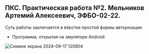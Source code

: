 ## ПКС. Практическая работа №2. Мельников Артемий Алексеевич, ЭФБО-02-22.
Суть работы заключается в вёрстке простой формы авторизации

* Программа, открытая на эмуляторе Android:

![Снимок экрана 2024-09-17 120804](https://github.com/user-attachments/assets/c68abeed-df8a-490b-aff0-8f768961d276)


